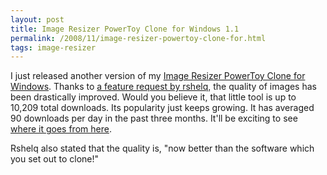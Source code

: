 ```yaml
---
layout: post
title: Image Resizer PowerToy Clone for Windows 1.1
permalink: /2008/11/image-resizer-powertoy-clone-for.html
tags: image-resizer
---
```


I just released another version of my [Image Resizer PowerToy Clone for Windows][1]. Thanks to [a feature request by
rshelq][2], the quality of images has been drastically improved. Would you believe it, that little tool is up to 10,209
total downloads. Its popularity just keeps growing. It has averaged 90 downloads per day in the past three months. It'll
be exciting to see [where it goes from here][3].

Rshelq also stated that the quality is, "now better than the software which you set out to clone!"


  [1]: https://sourceforge.net/projects/phototoysclone
  [2]: https://sourceforge.net/tracker/index.php?func=detail&aid=2227464&group_id=224498&atid=1061604
  [3]: http://sourceforge.net/project/stats/detail.php?group_id=224498&ugn=phototoysclone&type=prdownload
